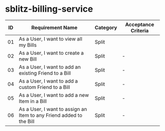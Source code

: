 # sblitz-billing-service
| ID  | Requirement Name                                                    | Category | Acceptance Criteria |
| --- | ------------------------------------------------------------------- | -------- | ------------------- |
| 01  | As a User, I want to view all my Bills                              | Split    |                     |
| 02  | As a User, I want to create a new Bill                              | Split    | -                   |
| 03  | As a User, I want to add an existing Friend to a Bill               | Split    | -                   |
| 04  | As a User, I want to add a custom Friend to a Bill                  | Split    | -                   |
| 05  | As a User, I want to add a new Item in a Bill                       | Split    | -                   |
| 06  | As a User, I want to assign an Item to any Friend added to the Bill | Split    | -                   |
